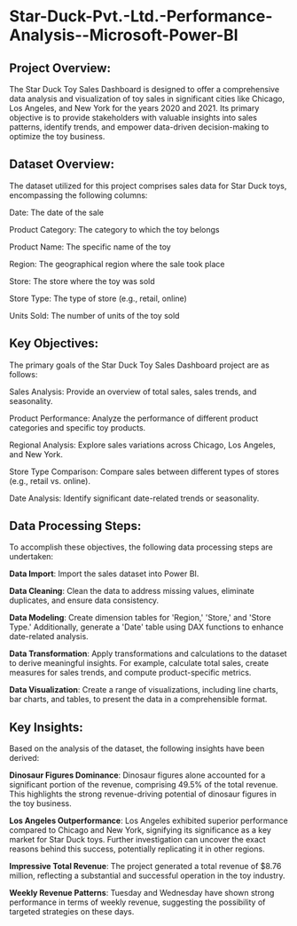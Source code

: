 # Star-Duck-Pvt.-Ltd.-Performance-Analysis--Microsoft-Power-BI

## Project Overview: 
The Star Duck Toy Sales Dashboard is designed to offer a comprehensive data analysis and visualization of toy sales in significant cities like Chicago, Los Angeles, and New York for the years 2020 and 2021. Its primary objective is to provide stakeholders with valuable insights into sales patterns, identify trends, and empower data-driven decision-making to optimize the toy business.

## Dataset Overview:
The dataset utilized for this project comprises sales data for Star Duck toys, encompassing the following columns:

Date: The date of the sale

Product Category: The category to which the toy belongs

Product Name: The specific name of the toy

Region: The geographical region where the sale took place

Store: The store where the toy was sold

Store Type: The type of store (e.g., retail, online)

Units Sold: The number of units of the toy sold

## Key Objectives:
The primary goals of the Star Duck Toy Sales Dashboard project are as follows:

Sales Analysis: Provide an overview of total sales, sales trends, and seasonality.

Product Performance: Analyze the performance of different product categories and specific toy products.

Regional Analysis: Explore sales variations across Chicago, Los Angeles, and New York.

Store Type Comparison: Compare sales between different types of stores (e.g., retail vs. online).

Date Analysis: Identify significant date-related trends or seasonality.

## Data Processing Steps: 
To accomplish these objectives, the following data processing steps are undertaken:

**Data Import**: Import the sales dataset into Power BI.

**Data Cleaning**: Clean the data to address missing values, eliminate duplicates, and ensure data consistency.

**Data Modeling**: Create dimension tables for 'Region,' 'Store,' and 'Store Type.' Additionally, generate a 'Date' table using DAX functions to enhance date-related analysis.

**Data Transformation**: Apply transformations and calculations to the dataset to derive meaningful insights. For example, calculate total sales, create measures for sales trends, and compute product-specific metrics.

**Data Visualization**: Create a range of visualizations, including line charts, bar charts, and tables, to present the data in a comprehensible format.

## Key Insights: 
Based on the analysis of the dataset, the following insights have been derived:

**Dinosaur Figures Dominance**: Dinosaur figures alone accounted for a significant portion of the revenue, comprising 49.5% of the total revenue. This highlights the strong revenue-driving potential of dinosaur figures in the toy business.

**Los Angeles Outperformance**: Los Angeles exhibited superior performance compared to Chicago and New York, signifying its significance as a key market for Star Duck toys. Further investigation can uncover the exact reasons behind this success, potentially replicating it in other regions.

**Impressive Total Revenue**: The project generated a total revenue of $8.76 million, reflecting a substantial and successful operation in the toy industry. 

**Weekly Revenue Patterns**: Tuesday and Wednesday have shown strong performance in terms of weekly revenue, suggesting the possibility of targeted strategies on these days.
